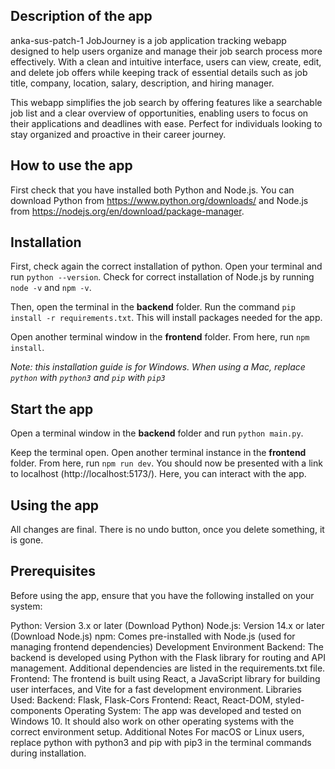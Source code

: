 ## Description of the app
anka-sus-patch-1
JobJourney is a job application tracking webapp designed to help users organize and manage their job search process more effectively. With a clean and intuitive interface, users can view, create, edit, and delete job offers while keeping track of essential details such as job title, company, location, salary, description, and hiring manager.

This webapp simplifies the job search by offering features like a searchable job list and a clear overview of opportunities, enabling users to focus on their applications and deadlines with ease. Perfect for individuals looking to stay organized and proactive in their career journey.


## How to use the app

First check that you have installed both Python and Node.js.
You can download Python from https://www.python.org/downloads/
and Node.js from https://nodejs.org/en/download/package-manager.

## Installation

First, check again the correct installation of python. Open your
terminal and run `python --version`. Check for correct
installation of Node.js by running `node -v` and `npm -v`.

Then, open the terminal in the **backend** folder. Run
the command `pip install -r requirements.txt`. This will install
packages needed for the app.

Open another terminal window in the **frontend** folder.
From here, run `npm install`.

_Note: this installation guide is for Windows. 
When using a Mac, replace `python` with `python3`
and `pip` with `pip3`_
## Start the app
Open a terminal window in the **backend** folder and run
`python main.py`.

Keep the terminal open. Open another terminal instance
in the **frontend** folder. From here, run `npm run dev`.
You should now be presented with a link to localhost
(http://localhost:5173/). Here, you can interact with the app.

## Using the app
All changes are final. There is no undo button, once you delete
something, it is gone.

## Prerequisites
Before using the app, ensure that you have the following installed on your system:

Python: Version 3.x or later (Download Python)
Node.js: Version 14.x or later (Download Node.js)
npm: Comes pre-installed with Node.js (used for managing frontend dependencies)
Development Environment
Backend: The backend is developed using Python with the Flask library for routing and API management. Additional dependencies are listed in the requirements.txt file.
Frontend: The frontend is built using React, a JavaScript library for building user interfaces, and Vite for a fast development environment.
Libraries Used:
Backend: Flask, Flask-Cors
Frontend: React, React-DOM, styled-components
Operating System: The app was developed and tested on Windows 10. It should also work on other operating systems with the correct environment setup.
Additional Notes
For macOS or Linux users, replace python with python3 and pip with pip3 in the terminal commands during installation.
 

